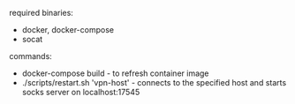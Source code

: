 required binaries:
* docker, docker-compose
* socat

commands:
* docker-compose build - to refresh container image
* ./scripts/restart.sh 'vpn-host' - connects to the specified host and starts socks server on localhost:17545
